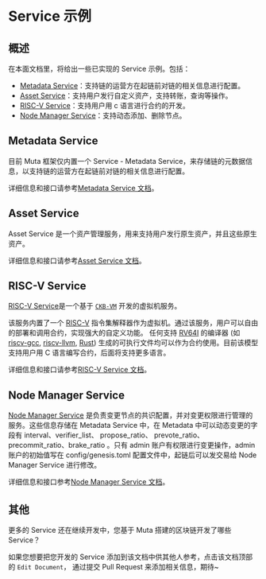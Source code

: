 # Service 示例

## 概述

在本面文档里，将给出一些已实现的 Service 示例。包括：

* [Metadata Service](./metadata_service.md)：支持链的运营方在起链前对链的相关信息进行配置。
* [Asset Service](https://huobigroup.github.io/huobi-chain/#/./asset_service)：支持用户发行自定义资产，支持转账，查询等操作。
* [RISC-V Service](https://huobigroup.github.io/huobi-chain/#/riscv_service)：支持用户用 c 语言进行合约的开发。
* [Node Manager Service](https://huobigroup.github.io/huobi-chain/#/node_manager_service)：支持动态添加、删除节点。

## Metadata Service

目前 Muta 框架仅内置一个 Service - Metadata Service，来存储链的元数据信息，以支持链的运营方在起链前对链的相关信息进行配置。

详细信息和接口请参考[Metadata Service 文档](./metadata_service)。

## Asset Service

Asset Service 是一个资产管理服务，用来支持用户发行原生资产，并且这些原生资产。

详细信息和接口请参考[Asset Service 文档](https://huobigroup.github.io/huobi-chain/#/./asset_service)。

## RISC-V Service

[RISC-V Service](https://huobigroup.github.io/huobi-chain/#/riscv_service)是一个基于 [`CKB-VM`](https://github.com/nervosnetwork/ckb-vm) 开发的虚拟机服务。

该服务内置了一个 [RISC-V](https://riscv.org/) 指令集解释器作为虚拟机。通过该服务，用户可以自由的部署和调用合约，实现强大的自定义功能。
任何支持 [RV64I]((https://riscv.org/specifications/)) 的编译器 (如 [riscv-gcc](https://github.com/riscv/riscv-gcc), [riscv-llvm](https://github.com/lowRISC/riscv-llvm), [Rust](https://github.com/rust-embedded/wg/issues/218)) 生成的可执行文件均可以作为合约使用。目前该模型支持用户用 C 语言编写合约，后面将支持更多语言。

详细信息和接口请参考[RISC-V Service 文档](https://huobigroup.github.io/huobi-chain/#/riscv_service)。

## Node Manager Service

[Node Manager Service](https://huobigroup.github.io/huobi-chain/#/node_manager_service) 是负责变更节点的共识配置，并对变更权限进行管理的服务。这些信息存储在 Metadata Service 中，在 Metadata 中可以动态变更的字段有 interval、verifier_list、 propose_ratio、 prevote_ratio、precommit_ratio、brake_ratio 。只有 admin 账户有权限进行变更操作，admin 账户的初始值写在 config/genesis.toml 配置文件中，起链后可以发交易给 Node Manager Service 进行修改。

详细信息和接口参考[Node Manager Service 文档](https://huobigroup.github.io/huobi-chain/#/node_manager_service)。

## 其他

更多的 Service 还在继续开发中，您基于 Muta 搭建的区块链开发了哪些 Service？

如果您想要把您开发的 Service 添加到该文档中供其他人参考，点击该文档顶部的 `Edit Document`， 通过提交 Pull Request 来添加相关信息，期待~